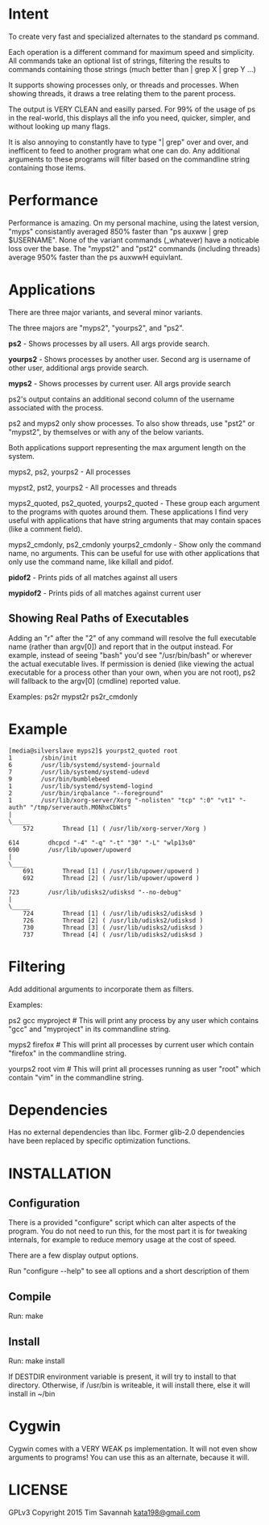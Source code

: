 
Intent
======

To create very fast and specialized alternates to the standard ps command.

Each operation is a different command for maximum speed and simplicity.  All commands take an optional list of strings, filtering the results to commands containing those strings (much better than \| grep X \| grep Y ...)

It supports showing processes only, or threads and processes.
When showing threads, it draws a tree relating them to the parent process.

The output is VERY CLEAN and easilly parsed. For 99% of the usage of ps in the real-world, this displays all the info you need, quicker, simpler, and without looking up many flags.

It is also annoying to constantly have to type "| grep" over and over, and inefficent to feed to another program what one can do. Any additional arguments to these programs will filter based on the commandline string containing those items.


Performance
===========

Performance is amazing. On my personal machine, using the latest version, "myps" consistantly averaged 850% faster than "ps auxww | grep $USERNAME". None of the variant commands (\_whatever) have a noticable loss over the base. The "mypst2" and "pst2" commands (including threads) average 950% faster than the ps auxwwH equivlant.

Applications
============

There are  three major variants, and several minor variants.

The three majors are "myps2", "yourps2", and "ps2".

**ps2** - Shows processes by all users. All args provide search.

**yourps2** - Shows processes by another user. Second arg is username of other user, additional args provide search.

**myps2** - Shows processes by current user. All args provide search


ps2's output contains an additional second column of the username associated with the process.

ps2 and myps2 only show processes. To also show threads, use "pst2" or "mypst2", by themselves or with any of the below variants.

Both applications support representing the max argument length on the system.

myps2, ps2, yourps2 - All processes

mypst2, pst2, yourps2 - All processes and threads

myps2\_quoted, ps2\_quoted, yourps2\_quoted - These group each argument to the programs with quotes around them. These applications I find very useful with applications that have string arguments that may contain spaces (like a comment field).

myps2\_cmdonly, ps2\_cmdonly yourps2\_cmdonly - Show only the command name, no arguments. This can be useful for use with other applications that only use the command name, like killall and pidof.


**pidof2** - Prints pids of all matches against all users

**mypidof2** - Prints pids of all matches against current user


Showing Real Paths of Executables
---------------------------------

Adding an "r" after the "2" of any command will resolve the full executable name (rather than argv[0]) and report that in the output instead. For example, instead of seeing "bash" you'd see "/usr/bin/bash" or wherever the actual executable lives. If permission is denied (like viewing the actual executable for a process other than your own, when you are not root), ps2 will fallback to the argv[0] (cmdline) reported value.

Examples: ps2r mypst2r ps2r\_cmdonly


Example
=======

	[media@silverslave myps2]$ yourpst2_quoted root
	1        /sbin/init
	6        /usr/lib/systemd/systemd-journald
	7        /usr/lib/systemd/systemd-udevd
	9        /usr/bin/bumblebeed
	1        /usr/lib/systemd/systemd-logind
	2        /usr/bin/irqbalance "--foreground"
	1        /usr/lib/xorg-server/Xorg "-nolisten" "tcp" ":0" "vt1" "-auth" "/tmp/serverauth.M0NhxCbWts"
	|
	\_____
		572        Thread [1] ( /usr/lib/xorg-server/Xorg )
	
	614        dhcpcd "-4" "-q" "-t" "30" "-L" "wlp13s0"
	690        /usr/lib/upower/upowerd
	|
	\____
		691        Thread [1] ( /usr/lib/upower/upowerd )
		692        Thread [2] ( /usr/lib/upower/upowerd )
	
	723        /usr/lib/udisks2/udisksd "--no-debug"
	|
	\_____
		724        Thread [1] ( /usr/lib/udisks2/udisksd )
		726        Thread [2] ( /usr/lib/udisks2/udisksd )
		730        Thread [3] ( /usr/lib/udisks2/udisksd )
		737        Thread [4] ( /usr/lib/udisks2/udisksd )

Filtering
=========

Add additional arguments to incorporate them as filters.

Examples:

  ps2 gcc myproject  # This will print any process by any user which contains "gcc" and "myproject" in its commandline string.

  myps2 firefox    # This will print all processes by current user which contain "firefox" in the commandline string.

  yourps2 root vim  # This will print all processes running as user "root" which contain "vim" in the commandline string.



Dependencies
============

Has no external dependencies than libc. Former glib-2.0 dependencies have been replaced by specific optimization functions.

INSTALLATION
============


Configuration
-------------

There is a provided "configure" script which can alter aspects of the program. You do not need to run this, for the most part it is for tweaking internals, for example to reduce memory usage at the cost of speed. 

There are a few display output options.

Run "configure --help" to see all options and a short description of them


Compile
-------

Run: make 


Install
-------

Run: make install


If DESTDIR environment variable is present, it will try to install to that directory. Otherwise, if /usr/bin is writeable, it will install there, else it will install in ~/bin


Cygwin
======

Cygwin comes with a VERY WEAK ps implementation. It will not even show arguments to programs! You can use this as an alternate, because it will.

LICENSE
=======

GPLv3 Copyright 2015 Tim Savannah <kata198@gmail.com>

